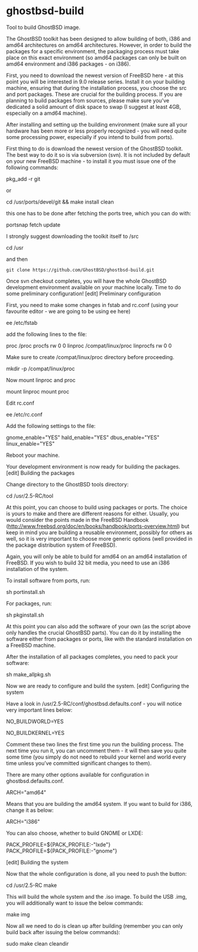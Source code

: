 ghostbsd-build
==============

Tool to build GhostBSD image.

The GhostBSD toolkit has been designed to allow building of both, i386 and amd64 architectures
on amd64 architectures. However, in order to build the packages for a specific environment, 
the packaging process must take place on this exact environment (so amd64 packages can only be 
built on amd64 environment and i386 packages - on i386).

First, you need to download the newest version of FreeBSD here - at this point you will be
interested in 9.0 release series. Install it on your building machine, ensuring that during the 
installation process, you choose the src and port packages. These are crucial for the building 
process. If you are planning to build packages from sources, please make sure you’ve dedicated 
a solid amount of disk space to swap (I suggest at least 4GB, especially on a amd64 machine).

After installing and setting up the building environment (make sure all your hardware has been 
more or less properly recognized - you will need quite some processing power, especially if you 
intend to build from ports).

First thing to do is download the newest version of the GhostBSD toolkit. The best way to do it 
so is via subversion (svn). It is not included by default on your new FreeBSD machine - to 
install it you must issue one of the following commands:

   pkg_add -r git

or

   cd /usr/ports/devel/git && make install clean

this one has to be done after fetching the ports tree, which you can do with:

   portsnap fetch update

I strongly suggest downloading the toolkit itself to /src

   cd /usr

and then

    git clone https://github.com/GhostBSD/ghostbsd-build.git 

Once svn checkout completes, you will have the whole GhostBSD development environment available 
on your machine locally. Time to do some preliminary configuration!
[edit] Preliminary configuration

First, you need to make some changes in fstab and rc.conf (using your favourite editor - we are 
going to be using ee here)

   ee /etc/fstab

add the following lines to the file:

   proc /proc procfs rw 0 0
   linproc /compat/linux/proc linprocfs rw 0 0

Make sure to create /compat/linux/proc directory before proceeding.

   mkdir -p /compat/linux/proc

Now mount linproc and proc

   mount linproc
   mount proc

Edit rc.conf

   ee /etc/rc.conf

Add the following settings to the file:

   gnome_enable="YES"
   hald_enable="YES"
   dbus_enable="YES"
   linux_enable="YES"

Reboot your machine.

Your development environment is now ready for building the packages.
[edit] Building the packages

Change directory to the GhostBSD tools directory:

   cd /usr/2.5-RC/tool

At this point, you can choose to build using packages or ports. The choice is yours to make and 
there are different reasons for either. Usually, you would consider the points made in the 
FreeBSD Handbook (http://www.freebsd.org/doc/en/books/handbook/ports-overview.html) but keep in 
mind you are building a reusable environment, possibly for others as well, so it is very 
important to choose more generic options (well provided in the package distribution system of 
FreeBSD).

Again, you will only be able to build for amd64 on an amd64 installation of FreeBSD. If you 
wish to build 32 bit media, you need to use an i386 installation of the system.

To install software from ports, run:

   sh portinstall.sh

For packages, run:

   sh pkginstall.sh

At this point you can also add the software of your own (as the script above only handles the 
crucial GhostBSD parts). You can do it by installing the software either from packages or 
ports, like with the standard installation on a FreeBSD machine.

After the installation of all packages completes, you need to pack your software:

   sh make_allpkg.sh

Now we are ready to configure and build the system.
[edit] Configuring the system

Have a look in /usr/2.5-RC/conf/ghostbsd.defaults.conf - you will notice very important lines 
below:

   NO_BUILDWORLD=YES

   NO_BUILDKERNEL=YES

Comment these two lines the first time you run the building process. The next time you run it, 
you can uncomment them - it will then save you quite some time (you simply do not need to 
rebuild your kernel and world every time unless you’ve committed significant changes to them).

There are many other options available for configuration in ghostbsd.defaults.conf.

   ARCH="amd64"

Means that you are building the amd64 system. If you want to build for i386, change it as below:

   ARCH="i386"

You can also choose, whether to build GNOME or LXDE:

   PACK_PROFILE=${PACK_PROFILE:-"lxde"}
   PACK_PROFILE=${PACK_PROFILE:-"gnome"}

[edit] Building the system

Now that the whole configuration is done, all you need to push the button:

   cd /usr/2.5-RC
   make

This will build the whole system and the .iso image. To build the USB .img, you will 
additionally want to issue the below commands:


   make img

Now all we need to do is clean up after building (remember you can only build back after 
issuing the below commands):

   sudo make clean cleandir
